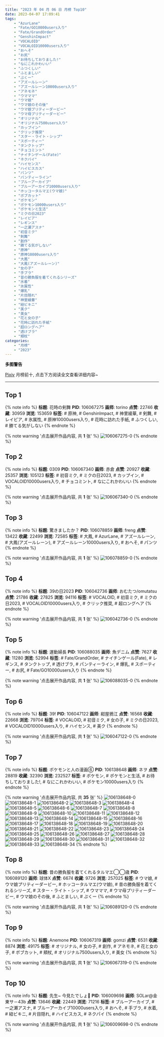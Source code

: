 ```yaml
---
title: "2023 年 04 月 06 日 月榜 Top10"
date: 2023-04-07 17:09:41
tags:
    - "AzurLane"
    - "Fate/GO10000users入り"
    - "Fate/GrandOrder"
    - "GenshinImpact"
    - "VOCALOID"
    - "VOCALOID10000users入り"
    - "おへそ"
    - "お尻"
    - "お待ちしておりました!"
    - "なにこれかわいい"
    - "ふつくしい"
    - "ふとましい"
    - "ぷくー"
    - "アズールレーン"
    - "アズールレーン10000users入り"
    - "アネモネ"
    - "ウマママ"
    - "ウマ娘"
    - "ウマ娘のその後"
    - "ウマ娘プリティーダービー"
    - "ウマ母プリティーダービー"
    - "オリジナル"
    - "オリジナル7500users入り"
    - "カップイン"
    - "クリック推奨"
    - "スター・ライト・シップ"
    - "スポーティー"
    - "タンクトップ"
    - "チョコミント"
    - "ナイチンゲール(Fate)"
    - "ネクパイ"
    - "ハイセンス"
    - "ハイビスカス"
    - "パンツ"
    - "パンティーライン"
    - "ブルーアーカイブ"
    - "ブルーアーカイブ10000users入り"
    - "ホッコータルマエ(ウマ娘)"
    - "ボブカット"
    - "ポケモン"
    - "ポケモン10000users入り"
    - "ポケモンと生活"
    - "ミクの日2023"
    - "レイピア"
    - "レギンス"
    - "一之瀬アスナ"
    - "初音ミク"
    - "剣舞"
    - "創作"
    - "勝てる気がしない"
    - "原神"
    - "原神10000users入り"
    - "大鳳"
    - "大鳳(アズールレーン)"
    - "女の子"
    - "手ブラ"
    - "昔の勝負服を着てくれるシリーズ"
    - "水着"
    - "氷属性"
    - "爆乳"
    - "片目隠れ"
    - "神里綾華"
    - "紐ビキニ"
    - "美ク"
    - "美女"
    - "花と女の子"
    - "花時に訪れた手紙"
    - "超ロングヘア"
    - "透けブラ"
    - "頬杖"
categories:
    - "月榜"
    - "2023"
---
```


<i class="fa fa-triangle-exclamation"></i>**多图警告**<i class="fa fa-triangle-exclamation"></i>

[Pixiv](https://www.pixiv.net/) 月榜前十, 点击下方阅读全文查看详细内容~

<!-- more -->

---

## Top 1

{% note info %}
**标题**: 花時の剣舞
**PID**: 106067275 **画师**: torino
**点赞**: 22746 **收藏**: 30959 **浏览**: 153659
**标签**: # 原神, # GenshinImpact, # 神里綾華, # 剣舞, # レイピア, # 氷属性, # 原神10000users入り, # 花時に訪れた手紙, # ふつくしい, # 勝てる気がしない
{% endnote %}

{% note warning '点击展开作品内容, 共 **1** 张' %}
![106067275-0](https://i.pixiv.re/img-original/img/2023/03/10/00/00/42/106067275_p0.jpg)
{% endnote %}

## Top 2

{% note info %}
**标题**: 0309
**PID**: 106067340 **画师**: 赤倉
**点赞**: 20927 **收藏**: 25357 **浏览**: 105123
**标签**: # 初音ミク, # ミクの日2023, # カップイン, # VOCALOID10000users入り, # チョコミント, # なにこれかわいい
{% endnote %}

{% note warning '点击展开作品内容, 共 **1** 张' %}
![106067340-0](https://i.pixiv.re/img-original/img/2023/03/10/00/40/39/106067340_p0.png)
{% endnote %}

## Top 3

{% note info %}
**标题**: 驚きましたか？
**PID**: 106078859 **画师**: freng
**点赞**: 13422 **收藏**: 22499 **浏览**: 72585
**标签**: # 大鳳, # AzurLane, # アズールレーン, # 大鳳(アズールレーン), # アズールレーン10000users入り, # おへそ, # パンツ
{% endnote %}

{% note warning '点击展开作品内容, 共 **1** 张' %}
![106078859-0](https://i.pixiv.re/img-original/img/2023/03/10/12/48/10/106078859_p0.png)
{% endnote %}

## Top 4

{% note info %}
**标题**: 39の日2023
**PID**: 106042736 **画师**: おむたつ/omutatsu
**点赞**: 21786 **收藏**: 27825 **浏览**: 94116
**标签**: # VOCALOID, # 初音ミク, # ミクの日2023, # VOCALOID10000users入り, # クリック推奨, # 超ロングヘア
{% endnote %}

{% note warning '点击展开作品内容, 共 **1** 张' %}
![106042736-0](https://i.pixiv.re/img-original/img/2023/03/09/04/00/01/106042736_p0.jpg)
{% endnote %}

## Top 5

{% note info %}
**标题**: 運動婦長
**PID**: 106088035 **画师**: 魚デニム
**点赞**: 7627 **收藏**: 11280 **浏览**: 52994
**标签**: # Fate/GrandOrder, # ナイチンゲール(Fate), # レギンス, # タンクトップ, # 透けブラ, # パンティーライン, # 爆乳, # スポーティー, # お尻, # Fate/GO10000users入り
{% endnote %}

{% note warning '点击展开作品内容, 共 **1** 张' %}
![106088035-0](https://i.pixiv.re/img-original/img/2023/03/10/20/08/32/106088035_p0.jpg)
{% endnote %}

## Top 6

{% note info %}
**标题**: 39!
**PID**: 106047122 **画师**: 紺屋鴉江
**点赞**: 16568 **收藏**: 22668 **浏览**: 79704
**标签**: # VOCALOID, # 初音ミク, # 女の子, # ミクの日2023, # VOCALOID10000users入り, # ハイセンス, # 美ク
{% endnote %}

{% note warning '点击展开作品内容, 共 **1** 张' %}
![106047122-0](https://i.pixiv.re/img-original/img/2023/03/09/10/27/15/106047122_p0.jpg)
{% endnote %}

## Top 7

{% note info %}
**标题**: ポケモンと人の漫画⑥
**PID**: 106138648 **画师**: ネヲ
**点赞**: 28819 **收藏**: 32390 **浏览**: 232527
**标签**: # ポケモン, # ポケモンと生活, # お待ちしておりました!, # なにこれかわいい, # ポケモン10000users入り
{% endnote %}

{% note warning '点击展开作品内容, 共 **35** 张' %}
![106138648-0](https://i.pixiv.re/img-original/img/2023/03/12/10/57/59/106138648_p0.png)
![106138648-1](https://i.pixiv.re/img-original/img/2023/03/12/10/57/59/106138648_p1.png)
![106138648-2](https://i.pixiv.re/img-original/img/2023/03/12/10/57/59/106138648_p2.png)
![106138648-3](https://i.pixiv.re/img-original/img/2023/03/12/10/57/59/106138648_p3.png)
![106138648-4](https://i.pixiv.re/img-original/img/2023/03/12/10/57/59/106138648_p4.png)
![106138648-5](https://i.pixiv.re/img-original/img/2023/03/12/10/57/59/106138648_p5.png)
![106138648-6](https://i.pixiv.re/img-original/img/2023/03/12/10/57/59/106138648_p6.png)
![106138648-7](https://i.pixiv.re/img-original/img/2023/03/12/10/57/59/106138648_p7.png)
![106138648-8](https://i.pixiv.re/img-original/img/2023/03/12/10/57/59/106138648_p8.png)
![106138648-9](https://i.pixiv.re/img-original/img/2023/03/12/10/57/59/106138648_p9.png)
![106138648-10](https://i.pixiv.re/img-original/img/2023/03/12/10/57/59/106138648_p10.png)
![106138648-11](https://i.pixiv.re/img-original/img/2023/03/12/10/57/59/106138648_p11.png)
![106138648-12](https://i.pixiv.re/img-original/img/2023/03/12/10/57/59/106138648_p12.png)
![106138648-13](https://i.pixiv.re/img-original/img/2023/03/12/10/57/59/106138648_p13.png)
![106138648-14](https://i.pixiv.re/img-original/img/2023/03/12/10/57/59/106138648_p14.png)
![106138648-15](https://i.pixiv.re/img-original/img/2023/03/12/10/57/59/106138648_p15.png)
![106138648-16](https://i.pixiv.re/img-original/img/2023/03/12/10/57/59/106138648_p16.png)
![106138648-17](https://i.pixiv.re/img-original/img/2023/03/12/10/57/59/106138648_p17.png)
![106138648-18](https://i.pixiv.re/img-original/img/2023/03/12/10/57/59/106138648_p18.png)
![106138648-19](https://i.pixiv.re/img-original/img/2023/03/12/10/57/59/106138648_p19.png)
![106138648-20](https://i.pixiv.re/img-original/img/2023/03/12/10/57/59/106138648_p20.png)
![106138648-21](https://i.pixiv.re/img-original/img/2023/03/12/10/57/59/106138648_p21.png)
![106138648-22](https://i.pixiv.re/img-original/img/2023/03/12/10/57/59/106138648_p22.png)
![106138648-23](https://i.pixiv.re/img-original/img/2023/03/12/10/57/59/106138648_p23.png)
![106138648-24](https://i.pixiv.re/img-original/img/2023/03/12/10/57/59/106138648_p24.png)
![106138648-25](https://i.pixiv.re/img-original/img/2023/03/12/10/57/59/106138648_p25.png)
![106138648-26](https://i.pixiv.re/img-original/img/2023/03/12/10/57/59/106138648_p26.png)
![106138648-27](https://i.pixiv.re/img-original/img/2023/03/12/10/57/59/106138648_p27.png)
![106138648-28](https://i.pixiv.re/img-original/img/2023/03/12/10/57/59/106138648_p28.png)
![106138648-29](https://i.pixiv.re/img-original/img/2023/03/12/10/57/59/106138648_p29.png)
![106138648-30](https://i.pixiv.re/img-original/img/2023/03/12/10/57/59/106138648_p30.png)
![106138648-31](https://i.pixiv.re/img-original/img/2023/03/12/10/57/59/106138648_p31.png)
![106138648-32](https://i.pixiv.re/img-original/img/2023/03/12/10/57/59/106138648_p32.png)
![106138648-33](https://i.pixiv.re/img-original/img/2023/03/12/10/57/59/106138648_p33.png)
![106138648-34](https://i.pixiv.re/img-original/img/2023/03/12/10/57/59/106138648_p34.png)
{% endnote %}

## Top 8

{% note info %}
**标题**: 昔の勝負服を着てくれるタルマエ◯◯歳
**PID**: 106089120 **画师**: 球体X
**点赞**: 6674 **收藏**: 9726 **浏览**: 257025
**标签**: # ウマ娘, # ウマ娘プリティーダービー, # ホッコータルマエ(ウマ娘), # 昔の勝負服を着てくれるシリーズ, # スター・ライト・シップ, # ウマママ, # ウマ母プリティーダービー, # ウマ娘のその後, # ふとましい, # ぷくー
{% endnote %}

{% note warning '点击展开作品内容, 共 **1** 张' %}
![106089120-0](https://i.pixiv.re/img-original/img/2023/03/10/20/47/01/106089120_p0.png)
{% endnote %}

## Top 9

{% note info %}
**标题**: Anemone
**PID**: 106067319 **画师**: gomzi
**点赞**: 6531 **收藏**: 8874 **浏览**: 49175
**标签**: # オリジナル, # 女の子, # 創作, # アネモネ, # 花と女の子, # ボブカット, # 頬杖, # オリジナル7500users入り, # 美女
{% endnote %}

{% note warning '点击展开作品内容, 共 **1** 张' %}
![106067319-0](https://i.pixiv.re/img-original/img/2023/03/10/00/01/03/106067319_p0.jpg)
{% endnote %}

## Top 10

{% note info %}
**标题**: 先生~ 今見たでしょ💙
**PID**: 106009698 **画师**: SOLar@金東サ－43b
**点赞**: 13646 **收藏**: 22449 **浏览**: 71216
**标签**: # ブルーアーカイブ, # 一之瀬アスナ, # ブルーアーカイブ10000users入り, # おへそ, # 手ブラ, # 水着, # 紐ビキニ, # 片目隠れ, # ハイビスカス, # ネクパイ
{% endnote %}

{% note warning '点击展开作品内容, 共 **1** 张' %}
![106009698-0](https://i.pixiv.re/img-original/img/2023/03/08/00/01/30/106009698_p0.png)
{% endnote %}
